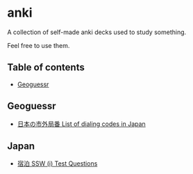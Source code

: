 # anki

A collection of self-made anki decks used to study something.

Feel free to use them.

## Table of contents

- [Geoguessr](#geoguessr)

## Geoguessr

- [日本の市外局番 List of dialing codes in Japan](https://github.com/LMNYX/anki/raw/refs/heads/main/%E6%97%A5%E6%9C%AC%E3%81%AE%E5%B8%82%E5%A4%96%E5%B1%80%E7%95%AA%20List%20of%20dialing%20codes%20in%20Japan.apkg)

## Japan

- [宿泊 SSW (i) Test Questions](https://github.com/LMNYX/anki/raw/refs/heads/main/%E5%AE%BF%E6%B3%8A%20SSW%20(i)%20Test%20Questions.apkg)
